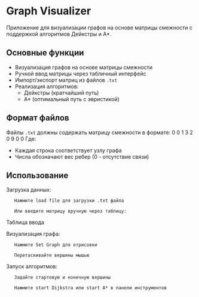 # Graph Visualizer

Приложение для визуализации графов на основе матрицы смежности с поддержкой алгоритмов Дейкстры и A*.


## Основные функции

- Визуализация графов на основе матрицы смежности
- Ручной ввод матрицы через табличный интерфейс
- Импорт/экспорт матриц из файлов `.txt`
- Реализация алгоритмов:
  - Дейкстры (кратчайший путь)
  - A* (оптимальный путь с эвристикой)

## Формат файлов

Файлы `.txt` должны содержать матрицу смежности в формате:
0 0 1
3 2 0
9 0 0
Где:
- Каждая строка соответствует узлу графа
- Числа обозначают вес ребер (0 - отсутствие связи)

## Использование

   Загрузка данных:

       Нажмите load file для загрузки .txt файла

       Или введите матрицу вручную через таблицу:

   Таблица ввода

   Визуализация графа:

       Нажмите Set Graph для отрисовки

       Перетаскивайте вершины мышью

   Запуск алгоритмов:

       Задайте стартовую и конечную вершины

       Нажмите start Dijkstra или start A* в панели инструментов
